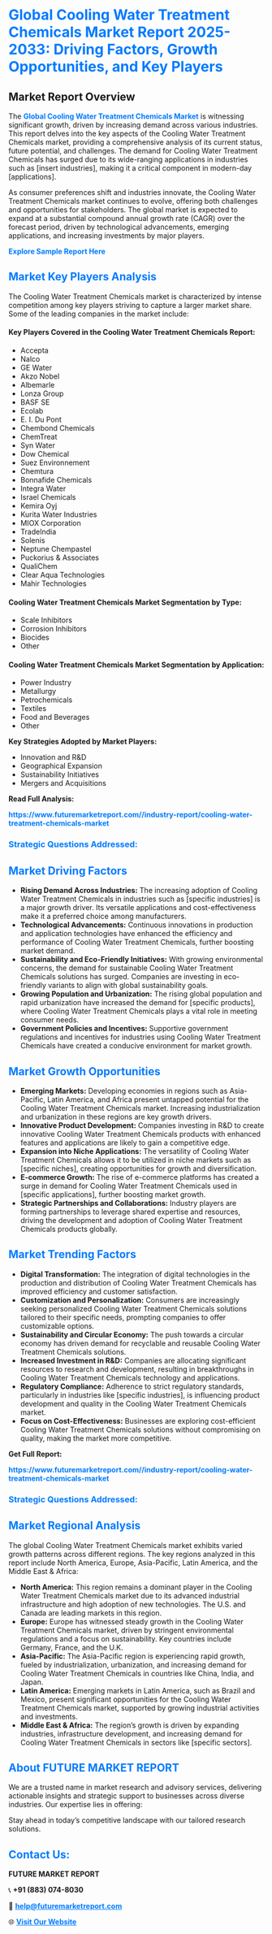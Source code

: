 <h1 style="color: #007BFF;">Global Cooling Water Treatment Chemicals Market Report 2025-2033: Driving Factors, Growth Opportunities, and Key Players</h1>

<section id="overview">
<h2>Market Report Overview</h2>
<p>The <a href="https://www.futuremarketreport.com//industry-report/cooling-water-treatment-chemicals-market" style="color: #007BFF; text-decoration: none;"><strong>Global Cooling Water Treatment Chemicals Market</strong></a> is witnessing significant growth, driven by increasing demand across various industries. This report delves into the key aspects of the Cooling Water Treatment Chemicals market, providing a comprehensive analysis of its current status, future potential, and challenges. The demand for Cooling Water Treatment Chemicals has surged due to its wide-ranging applications in industries such as [insert industries], making it a critical component in modern-day [applications].</p>
<p>As consumer preferences shift and industries innovate, the Cooling Water Treatment Chemicals market continues to evolve, offering both challenges and opportunities for stakeholders. The global market is expected to expand at a substantial compound annual growth rate (CAGR) over the forecast period, driven by technological advancements, emerging applications, and increasing investments by major players.</p>
</section>

<section id="overview">
<p><a href="https://www.futuremarketreport.com//request-sample/reportId=88927" style="color: #007BFF; text-decoration: none;"><strong>Explore Sample Report Here</strong></a></p>
</section>

<section id="key-players">
<h2 style="color: #007BFF;">Market Key Players Analysis</h2>
<p>The Cooling Water Treatment Chemicals market is characterized by intense competition among key players striving to capture a larger market share. Some of the leading companies in the market include:</p>
<h4>Key Players Covered in the Cooling Water Treatment Chemicals Report:</h4>
<ul><li>Accepta</li><li>Nalco</li><li>GE Water</li><li>Akzo Nobel</li><li>Albemarle</li><li>Lonza Group</li><li>BASF SE</li><li>Ecolab</li><li>E. I. Du Pont</li><li>Chembond Chemicals</li><li>ChemTreat</li><li>Syn Water</li><li>Dow Chemical</li><li>Suez Environnement</li><li>Chemtura</li><li>Bonnafide Chemicals</li><li>Integra Water</li><li>Israel Chemicals</li><li>Kemira Oyj</li><li>Kurita Water Industries</li><li>MIOX Corporation</li><li>TradeIndia</li><li>Solenis</li><li>Neptune Chempastel</li><li>Puckorius &amp; Associates</li><li>QualiChem</li><li>Clear Aqua Technologies</li><li>Mahir Technologies</li></ul>
<h4>Cooling Water Treatment Chemicals Market Segmentation by Type:</h4>
<ul><li>Scale Inhibitors</li><li>Corrosion Inhibitors</li><li>Biocides</li><li>Other</li></ul>

<h4>Cooling Water Treatment Chemicals Market Segmentation by Application:</h4>
<ul><li>Power Industry</li><li>Metallurgy</li><li>Petrochemicals</li><li>Textiles</li><li>Food and Beverages</li><li>Other</li></ul>
<p><strong>Key Strategies Adopted by Market Players:</strong></p>
<ul>
<li>Innovation and R&D</li>
<li>Geographical Expansion</li>
<li>Sustainability Initiatives</li>
<li>Mergers and Acquisitions</li>
</ul>
</section>

<section>
<p><strong>Read Full Analysis: </strong></p><a href="https://www.futuremarketreport.com//industry-report/cooling-water-treatment-chemicals-market" style="color: #007BFF; text-decoration: none;"><strong>https://www.futuremarketreport.com//industry-report/cooling-water-treatment-chemicals-market</strong></a>
<h3 style="color: #007BFF;">Strategic Questions Addressed:</h3>
</section>

<section id="driving-factors">
<h2 style="color: #007BFF;">Market Driving Factors</h2>
<ul>
<li><strong>Rising Demand Across Industries:</strong> The increasing adoption of Cooling Water Treatment Chemicals in industries such as [specific industries] is a major growth driver. Its versatile applications and cost-effectiveness make it a preferred choice among manufacturers.</li>
<li><strong>Technological Advancements:</strong> Continuous innovations in production and application technologies have enhanced the efficiency and performance of Cooling Water Treatment Chemicals, further boosting market demand.</li>
<li><strong>Sustainability and Eco-Friendly Initiatives:</strong> With growing environmental concerns, the demand for sustainable Cooling Water Treatment Chemicals solutions has surged. Companies are investing in eco-friendly variants to align with global sustainability goals.</li>
<li><strong>Growing Population and Urbanization:</strong> The rising global population and rapid urbanization have increased the demand for [specific products], where Cooling Water Treatment Chemicals plays a vital role in meeting consumer needs.</li>
<li><strong>Government Policies and Incentives:</strong> Supportive government regulations and incentives for industries using Cooling Water Treatment Chemicals have created a conducive environment for market growth.</li>
</ul>
</section>

<section id="growth-opportunities">
<h2 style="color: #007BFF;">Market Growth Opportunities</h2>
<ul>
<li><strong>Emerging Markets:</strong> Developing economies in regions such as Asia-Pacific, Latin America, and Africa present untapped potential for the Cooling Water Treatment Chemicals market. Increasing industrialization and urbanization in these regions are key growth drivers.</li>
<li><strong>Innovative Product Development:</strong> Companies investing in R&D to create innovative Cooling Water Treatment Chemicals products with enhanced features and applications are likely to gain a competitive edge.</li>
<li><strong>Expansion into Niche Applications:</strong> The versatility of Cooling Water Treatment Chemicals allows it to be utilized in niche markets such as [specific niches], creating opportunities for growth and diversification.</li>
<li><strong>E-commerce Growth:</strong> The rise of e-commerce platforms has created a surge in demand for Cooling Water Treatment Chemicals used in [specific applications], further boosting market growth.</li>
<li><strong>Strategic Partnerships and Collaborations:</strong> Industry players are forming partnerships to leverage shared expertise and resources, driving the development and adoption of Cooling Water Treatment Chemicals products globally.</li>
</ul>
</section>

<section id="trending-factors">
<h2 style="color: #007BFF;">Market Trending Factors</h2>
<ul>
<li><strong>Digital Transformation:</strong> The integration of digital technologies in the production and distribution of Cooling Water Treatment Chemicals has improved efficiency and customer satisfaction.</li>
<li><strong>Customization and Personalization:</strong> Consumers are increasingly seeking personalized Cooling Water Treatment Chemicals solutions tailored to their specific needs, prompting companies to offer customizable options.</li>
<li><strong>Sustainability and Circular Economy:</strong> The push towards a circular economy has driven demand for recyclable and reusable Cooling Water Treatment Chemicals solutions.</li>
<li><strong>Increased Investment in R&D:</strong> Companies are allocating significant resources to research and development, resulting in breakthroughs in Cooling Water Treatment Chemicals technology and applications.</li>
<li><strong>Regulatory Compliance:</strong> Adherence to strict regulatory standards, particularly in industries like [specific industries], is influencing product development and quality in the Cooling Water Treatment Chemicals market.</li>
<li><strong>Focus on Cost-Effectiveness:</strong> Businesses are exploring cost-efficient Cooling Water Treatment Chemicals solutions without compromising on quality, making the market more competitive.</li>
</ul>
</section>

<section>
<p><strong>Get Full Report: </strong></p><a href="https://www.futuremarketreport.com//industry-report/cooling-water-treatment-chemicals-market" style="color: #007BFF; text-decoration: none;"><strong>https://www.futuremarketreport.com//industry-report/cooling-water-treatment-chemicals-market</strong></a>
<h3 style="color: #007BFF;">Strategic Questions Addressed:</h3>
</section>


<section id="regional-analysis">
<h2 style="color: #007BFF;">Market Regional Analysis</h2>
<p>The global Cooling Water Treatment Chemicals market exhibits varied growth patterns across different regions. The key regions analyzed in this report include North America, Europe, Asia-Pacific, Latin America, and the Middle East & Africa:</p>
<ul>
<li><strong>North America:</strong> This region remains a dominant player in the Cooling Water Treatment Chemicals market due to its advanced industrial infrastructure and high adoption of new technologies. The U.S. and Canada are leading markets in this region.</li>
<li><strong>Europe:</strong> Europe has witnessed steady growth in the Cooling Water Treatment Chemicals market, driven by stringent environmental regulations and a focus on sustainability. Key countries include Germany, France, and the U.K.</li>
<li><strong>Asia-Pacific:</strong> The Asia-Pacific region is experiencing rapid growth, fueled by industrialization, urbanization, and increasing demand for Cooling Water Treatment Chemicals in countries like China, India, and Japan.</li>
<li><strong>Latin America:</strong> Emerging markets in Latin America, such as Brazil and Mexico, present significant opportunities for the Cooling Water Treatment Chemicals market, supported by growing industrial activities and investments.</li>
<li><strong>Middle East & Africa:</strong> The region’s growth is driven by expanding industries, infrastructure development, and increasing demand for Cooling Water Treatment Chemicals in sectors like [specific sectors].</li>
</ul>
</section>

<footer>
<h2 style="color: #007BFF;">About FUTURE MARKET REPORT</h2>
<p>We are a trusted name in market research and advisory services, delivering actionable insights and strategic support to businesses across diverse industries. Our expertise lies in offering:</p>

<p>Stay ahead in today’s competitive landscape with our tailored research solutions.</p>

<h2 style="color: #007BFF;">Contact Us:</h2>
<p><strong>FUTURE MARKET REPORT</strong></p>
<p>📞 <strong>+91 (883) 074-8030</strong></p>
<p>📧 <strong><a href="mailto:help@futuremarketreport.com" style="color: #007BFF;">help@futuremarketreport.com</a></strong></p>
<p>🌐 <strong><a href="https://www.futuremarketreport.com/" style="color: #007BFF;">Visit Our Website</a></strong></p>
</footer>